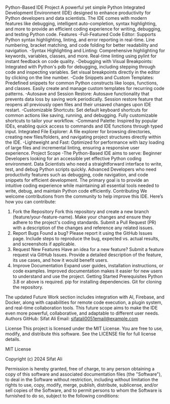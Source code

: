Python-Based IDE Project
A powerful yet simple Python Integrated Development Environment (IDE) designed to enhance productivity for Python developers and data scientists. The IDE comes with modern features like debugging, intelligent auto-completion, syntax highlighting, and more to provide an efficient coding experience for writing, debugging, and testing Python code.
Features
-Full-Featured Code Editor:
Supports Python syntax highlighting, linting, and error reporting in real-time.
Line numbering, bracket matching, and code folding for better readability and navigation.
-Syntax Highlighting and Linting:
Comprehensive highlighting for keywords, variables, classes, and more.
Real-time linting using pylint for instant feedback on code quality.
-Debugging with Visual Breakpoints:
Integrated with Python's pdb for debugging, including stepping through code and inspecting variables.
Set visual breakpoints directly in the editor by clicking on the line number.
-Code Snippets and Custom Templates:
Predefined snippets for common Python constructs like loops, functions, and classes.
Easily create and manage custom templates for recurring code patterns.
-Autosave and Session Restore:
Autosave functionality that prevents data loss by saving work periodically.
Session restore feature that reopens all previously open files and their unsaved changes upon IDE restart.
-Customizable Shortcuts:
Set default keyboard shortcuts for common actions like saving, running, and debugging.
Fully customizable shortcuts to tailor your workflow.
-Command Palette:
Inspired by popular IDEs, enabling quick access to commands and IDE functions through typed input.
Integrated File Explorer:
A file explorer for browsing directories, creating new files/folders, and navigating project structures directly within the IDE.
-Lightweight and Fast:
Optimized for performance with lazy loading of large files and incremental linting, ensuring a responsive user experience.
Project Scope
-The Python-Based IDE aims to serve:
Beginner Developers looking for an accessible yet effective Python coding environment.
Data Scientists who need a straightforward interface to write, test, and debug Python scripts quickly.
Advanced Developers who need productivity features such as debugging, code navigation, and code snippets for efficient development.
The primary goal is to provide an intuitive coding experience while maintaining all essential tools needed to write, debug, and maintain Python code efficiently.
Contributing
We welcome contributions from the community to help improve this IDE. Here’s how you can contribute:
1. Fork the Repository
Fork this repository and create a new branch (feature/your-feature-name).
Make your changes and ensure they adhere to the project's coding standards.
Submit a Pull Request (PR) with a description of the changes and reference any related issues.
2. Report Bugs
Found a bug? Please report it using the GitHub Issues page.
Include steps to reproduce the bug, expected vs. actual results, and screenshots if applicable.
3. Request New Features
Have an idea for a new feature? Submit a feature request via GitHub Issues.
Provide a detailed description of the feature, its use cases, and how it would benefit users.
4. Improve Documentation
Expand user guides, installation instructions, or code examples.
Improved documentation makes it easier for new users to understand and use the project.
Getting Started
Prerequisites
Python 3.8 or above is required.
pip for installing dependencies.
Git for cloning the repository.

The updated Future Work section includes integration with AI, Firebase, and Docker, along with capabilities for remote code execution, a plugin system, and real-time collaboration tools. This future scope aims to make the IDE even more powerful, collaborative, and adaptable to different user needs.
Authors 
GitHub: Sifat Ali
Email: sifatali0051email@example.com

License
This project is licensed under the MIT License. You are free to use, modify, and distribute this software. See the LICENSE file for full license details.

MIT License

Copyright (c) 2024 Sifat Ali

Permission is hereby granted, free of charge, to any person obtaining a copy
of this software and associated documentation files (the "Software"), to deal
in the Software without restriction, including without limitation the rights
to use, copy, modify, merge, publish, distribute, sublicense, and/or sell
copies of the Software, and to permit persons to whom the Software is
furnished to do so, subject to the following conditions:




